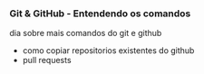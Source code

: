 ### Git & GitHub - Entendendo os comandos

dia sobre mais comandos do git e github
- como copiar repositorios existentes do github
- pull requests
